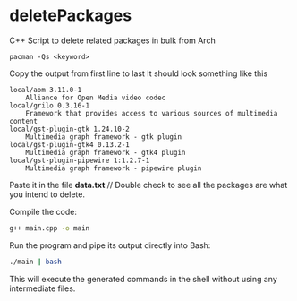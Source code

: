 # deletePackages
C++ Script to delete related packages in bulk from Arch
```
pacman -Qs <keyword>
```
Copy the output from first line to last 
It should look something like this
```
local/aom 3.11.0-1
    Alliance for Open Media video codec
local/grilo 0.3.16-1
    Framework that provides access to various sources of multimedia content
local/gst-plugin-gtk 1.24.10-2
    Multimedia graph framework - gtk plugin
local/gst-plugin-gtk4 0.13.2-1
    Multimedia graph framework - gtk4 plugin
local/gst-plugin-pipewire 1:1.2.7-1
    Multimedia graph framework - pipewire plugin
```
Paste it in the file **data.txt** 
// Double check to see all the packages are what you intend to delete.

Compile the code:

```bash
g++ main.cpp -o main
```

Run the program and pipe its output directly into Bash:

```bash
./main | bash
```

This will execute the generated commands in the shell without using any intermediate files.
